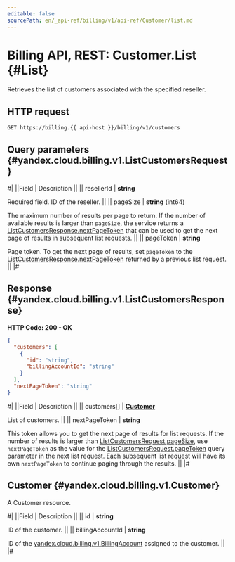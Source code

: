 ```yaml
---
editable: false
sourcePath: en/_api-ref/billing/v1/api-ref/Customer/list.md
---
```


# Billing API, REST: Customer.List {#List}

Retrieves the list of customers associated with the specified reseller.

## HTTP request

```
GET https://billing.{{ api-host }}/billing/v1/customers
```

## Query parameters {#yandex.cloud.billing.v1.ListCustomersRequest}

#|
||Field | Description ||
|| resellerId | **string**

Required field. ID of the reseller. ||
|| pageSize | **string** (int64)

The maximum number of results per page to return. If the number of available
results is larger than `pageSize`,
the service returns a [ListCustomersResponse.nextPageToken](#yandex.cloud.billing.v1.ListCustomersResponse)
that can be used to get the next page of results in subsequent list requests. ||
|| pageToken | **string**

Page token. To get the next page of results,
set `pageToken` to the [ListCustomersResponse.nextPageToken](#yandex.cloud.billing.v1.ListCustomersResponse)
returned by a previous list request. ||
|#

## Response {#yandex.cloud.billing.v1.ListCustomersResponse}

**HTTP Code: 200 - OK**

```json
{
  "customers": [
    {
      "id": "string",
      "billingAccountId": "string"
    }
  ],
  "nextPageToken": "string"
}
```

#|
||Field | Description ||
|| customers[] | **[Customer](#yandex.cloud.billing.v1.Customer)**

List of customers. ||
|| nextPageToken | **string**

This token allows you to get the next page of results for list requests. If the number of results
is larger than [ListCustomersRequest.pageSize](#yandex.cloud.billing.v1.ListCustomersRequest), use
`nextPageToken` as the value
for the [ListCustomersRequest.pageToken](#yandex.cloud.billing.v1.ListCustomersRequest) query parameter
in the next list request. Each subsequent list request will have its own
`nextPageToken` to continue paging through the results. ||
|#

## Customer {#yandex.cloud.billing.v1.Customer}

A Customer resource.

#|
||Field | Description ||
|| id | **string**

ID of the customer. ||
|| billingAccountId | **string**

ID of the [yandex.cloud.billing.v1.BillingAccount](/docs/billing/api-ref/BillingAccount/get#yandex.cloud.billing.v1.BillingAccount) assigned to the customer. ||
|#